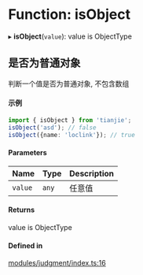 # Function: isObject

▸ **isObject**(`value`): value is ObjectType

## 是否为普通对象
判断一个值是否为普通对象, 不包含数组
 #### 示例
 ```ts
import { isObject } from 'tianjie';
isObject('asd'); // false
isObject({name: 'loclink'}); // true
```

#### Parameters

| Name | Type | Description |
| :------ | :------ | :------ |
| `value` | `any` | 任意值 |

#### Returns

value is ObjectType

#### Defined in

[modules/judgment/index.ts:16](https://github.com/loclink/tianjie/blob/7741f6d/src/modules/judgment/index.ts#L16)
